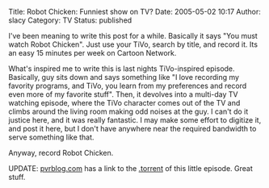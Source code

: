 Title: Robot Chicken: Funniest show on TV?
Date: 2005-05-02 10:17
Author: slacy
Category: TV
Status: published

I've been meaning to write this post for a while. Basically it says "You
must watch Robot Chicken". Just use your TiVo, search by title, and
record it. Its an easy 15 minutes per week on Cartoon Network.

What's inspired me to write this is last nights TiVo-inspired episode.
Basically, guy sits down and says something like "I love recording my
favority programs, and TiVo, you learn from my preferences and record
even more of my favorite stuff". Then, it devolves into a multi-day TV
watching episode, where the TiVo character comes out of the TV and
climbs around the living room making odd noises at the guy. I can't do
it justice here, and it was really fantastic. I may make some effort to
digitize it, and post it here, but I don't have anywhere near the
required bandwidth to serve something like that.

Anyway, record Robot Chicken.

UPDATE: [pvrblog.com](http://pvrblog.com) has a link to the
[.torrent](http://bt.gnerd.net/btdownload.php?file=Robot_Chicken-Tivo.mpg.torrent)
of this little episode. Great stuff.
